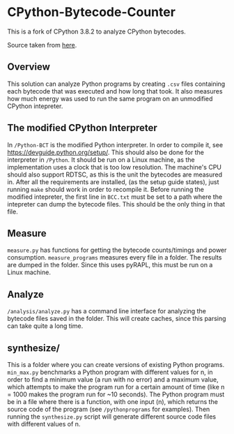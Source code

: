 # CPython-Bytecode-Counter
This is a fork of CPython 3.8.2 to analyze CPython bytecodes.

Source taken from [here](https://www.python.org/downloads/release/python-382/).


## Overview
This solution can analyze Python programs by creating ```.csv``` files containing each bytecode that was executed and how long that took.
It also measures how much energy was used to run the same program on an unmodified CPython intepreter.

## The modified CPython Interpreter
In ```/Python-BCT``` is the modified Python interpreter.
In order to compile it, see https://devguide.python.org/setup/.
This should also be done for the interpreter in ```/Python```.
It should be run on a Linux machine, as the implementation uses a clock that is too low resolution.
The machine's CPU should also support RDTSC, as this is the unit the bytecodes are measured in.
After all the requirements are installed, (as the setup guide states), just running ```make``` should work in order to recompile it.
Before running the modified intepreter, the first line in ```BCC.txt``` must be set to a path where the intepreter can dump the bytecode files.
This should be the only thing in that file.

## Measure
```measure.py``` has functions for getting the bytecode counts/timings and power consumption.
```measure_programs``` measures every file in a folder.
The results are dumped in the folder.
Since this uses pyRAPL, this must be run on a Linux machine.
## Analyze
```/analysis/analyze.py``` has a command line interface for analyzing the bytecode files saved in the folder.
This will create caches, since this parsing can take quite a long time.

## synthesize/
This is a folder where you can create versions of existing Python programs.
```min_max.py``` benchmarks a Python program with different values for n, in order to find a minimum value (a run with no error) and a maximum value, which attempts to make the program run for a certain amount of time (like n = 1000 makes the program run for ~10 seconds).
The Python program must be in a file where there is a function, with one input (n), which returns the source code of the program (see ```/pythonprograms``` for examples).
Then running the ```synthesize.py``` script will generate different source code files with different values of n.
